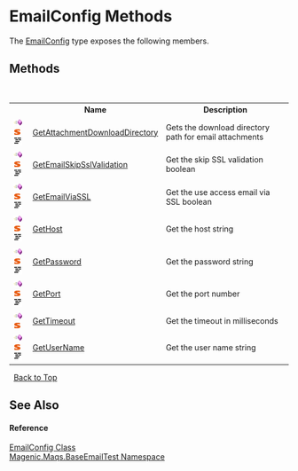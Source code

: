 # EmailConfig Methods
 

The <a href="#/MAQS_5/Email_AUTOGENERATED/EmailConfig_Class">EmailConfig</a> type exposes the following members.


## Methods
&nbsp;<table><tr><th></th><th>Name</th><th>Description</th></tr><tr><td>![Public method](media/pubmethod.gif "Public method")![Static member](media/static.gif "Static member")![Code example](media/CodeExample.png "Code example")</td><td><a href="#/MAQS_5/Email_AUTOGENERATED/EmailConfig-GetAttachmentDownloadDirectory_Method">GetAttachmentDownloadDirectory</a></td><td>
Gets the download directory path for email attachments</td></tr><tr><td>![Public method](media/pubmethod.gif "Public method")![Static member](media/static.gif "Static member")![Code example](media/CodeExample.png "Code example")</td><td><a href="#/MAQS_5/Email_AUTOGENERATED/EmailConfig-GetEmailSkipSslValidation_Method">GetEmailSkipSslValidation</a></td><td>
Get the skip SSL validation boolean</td></tr><tr><td>![Public method](media/pubmethod.gif "Public method")![Static member](media/static.gif "Static member")![Code example](media/CodeExample.png "Code example")</td><td><a href="#/MAQS_5/Email_AUTOGENERATED/EmailConfig-GetEmailViaSSL_Method">GetEmailViaSSL</a></td><td>
Get the use access email via SSL boolean</td></tr><tr><td>![Public method](media/pubmethod.gif "Public method")![Static member](media/static.gif "Static member")![Code example](media/CodeExample.png "Code example")</td><td><a href="#/MAQS_5/Email_AUTOGENERATED/EmailConfig-GetHost_Method">GetHost</a></td><td>
Get the host string</td></tr><tr><td>![Public method](media/pubmethod.gif "Public method")![Static member](media/static.gif "Static member")![Code example](media/CodeExample.png "Code example")</td><td><a href="#/MAQS_5/Email_AUTOGENERATED/EmailConfig-GetPassword_Method">GetPassword</a></td><td>
Get the password string</td></tr><tr><td>![Public method](media/pubmethod.gif "Public method")![Static member](media/static.gif "Static member")![Code example](media/CodeExample.png "Code example")</td><td><a href="#/MAQS_5/Email_AUTOGENERATED/EmailConfig-GetPort_Method">GetPort</a></td><td>
Get the port number</td></tr><tr><td>![Public method](media/pubmethod.gif "Public method")![Static member](media/static.gif "Static member")</td><td><a href="#/MAQS_5/Email_AUTOGENERATED/EmailConfig-GetTimeout_Method">GetTimeout</a></td><td>
Get the timeout in milliseconds</td></tr><tr><td>![Public method](media/pubmethod.gif "Public method")![Static member](media/static.gif "Static member")![Code example](media/CodeExample.png "Code example")</td><td><a href="#/MAQS_5/Email_AUTOGENERATED/EmailConfig-GetUserName_Method">GetUserName</a></td><td>
Get the user name string</td></tr></table>&nbsp;
<a href="#emailconfig-methods">Back to Top</a>

## See Also


#### Reference
<a href="#/MAQS_5/Email_AUTOGENERATED/EmailConfig_Class">EmailConfig Class</a><br /><a href="#/MAQS_5/Email_AUTOGENERATED/Magenic-Maqs-BaseEmailTest_Namespace">Magenic.Maqs.BaseEmailTest Namespace</a><br />